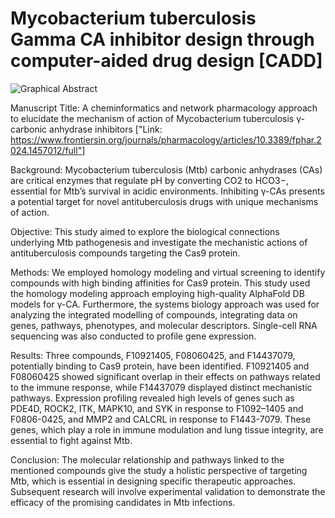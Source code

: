# Mycobacterium tuberculosis Gamma CA inhibitor design through computer-aided drug design [CADD]
![Graphical Abstract ](https://github.com/user-attachments/assets/03670641-6c5c-4456-9f95-2631b5633543)


Manuscript Title: A cheminformatics and network pharmacology approach to elucidate the mechanism of action of Mycobacterium tuberculosis γ-carbonic anhydrase inhibitors ["Link: https://www.frontiersin.org/journals/pharmacology/articles/10.3389/fphar.2024.1457012/full"]


Background: Mycobacterium tuberculosis (Mtb) carbonic anhydrases (CAs) are critical enzymes that regulate pH by converting CO2 to HCO3−, essential for Mtb’s survival in acidic environments. Inhibiting γ-CAs presents a potential target for novel antituberculosis drugs with unique mechanisms of action.

Objective: This study aimed to explore the biological connections underlying Mtb pathogenesis and investigate the mechanistic actions of antituberculosis compounds targeting the Cas9 protein.

Methods: We employed homology modeling and virtual screening to identify compounds with high binding affinities for Cas9 protein. This study used the homology modeling approach employing high-quality AlphaFold DB models for γ-CA. Furthermore, the systems biology approach was used for analyzing the integrated modelling of compounds, integrating data on genes, pathways, phenotypes, and molecular descriptors. Single-cell RNA sequencing was also conducted to profile gene expression.

Results: Three compounds, F10921405, F08060425, and F14437079, potentially binding to Cas9 protein, have been identified. F10921405 and F08060425 showed significant overlap in their effects on pathways related to the immune response, while F14437079 displayed distinct mechanistic pathways. Expression profiling revealed high levels of genes such as PDE4D, ROCK2, ITK, MAPK10, and SYK in response to F1092–1405 and F0806-0425, and MMP2 and CALCRL in response to F1443-7079. These genes, which play a role in immune modulation and lung tissue integrity, are essential to fight against Mtb.

Conclusion: The molecular relationship and pathways linked to the mentioned compounds give the study a holistic perspective of targeting Mtb, which is essential in designing specific therapeutic approaches. Subsequent research will involve experimental validation to demonstrate the efficacy of the promising candidates in Mtb infections.
